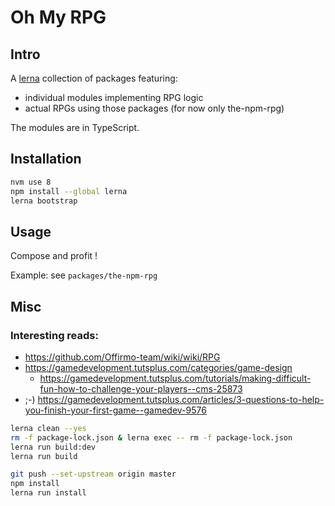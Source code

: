 # Oh My RPG


## Intro
A [lerna](https://lernajs.io/) collection of packages featuring:
- individual modules implementing RPG logic
- actual RPGs using those packages (for now only the-npm-rpg)

The modules are in TypeScript.


## Installation
```bash
nvm use 8
npm install --global lerna
lerna bootstrap
```


## Usage
Compose and profit !

Example: see `packages/the-npm-rpg`



## Misc

### Interesting reads:
* https://github.com/Offirmo-team/wiki/wiki/RPG
* https://gamedevelopment.tutsplus.com/categories/game-design
  * https://gamedevelopment.tutsplus.com/tutorials/making-difficult-fun-how-to-challenge-your-players--cms-25873
* ;-) https://gamedevelopment.tutsplus.com/articles/3-questions-to-help-you-finish-your-first-game--gamedev-9576


```bash
lerna clean --yes
rm -f package-lock.json & lerna exec -- rm -f package-lock.json
lerna run build:dev
lerna run build
```


```bash
git push --set-upstream origin master
npm install
lerna run install
```
